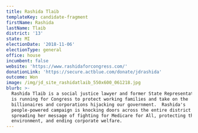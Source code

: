 ```yaml
---
title: Rashida Tlaib
templateKey: candidate-fragment
firstName: Rashida
lastName: Tlaib
district: '13'
state: MI
electionDate: '2018-11-06'
electionType: general
office: house
incumbent: false
website: 'https://www.rashidaforcongress.com/'
donationLink: 'https://secure.actblue.com/donate/jdrashida'
outcome: Won
image: /img/jd_site_rashidatlaib_550x600_061218.jpg
blurb: >-
  Rashida Tlaib is a social justice lawyer and former State Representative who
  is running for Congress to protect working families and take on the
  billionaires and corporations hijacking our government.  Rashida's
  people-powered campaign is knocking doors across the entire district and
  spreading her message of fighting for Medicare for All, protecting the
  environment, and ending corporate welfare.
---
```


